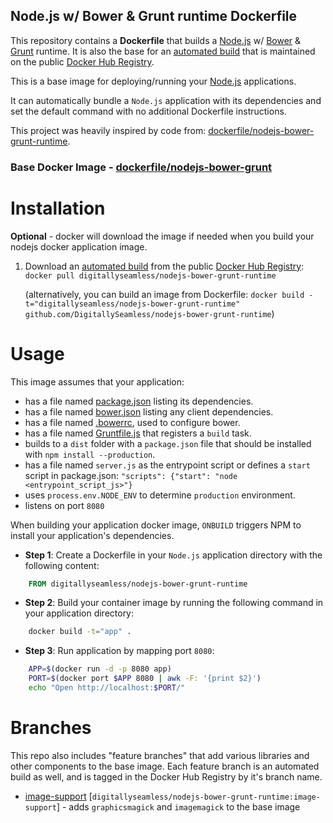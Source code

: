 ## Node.js w/ Bower & Grunt runtime Dockerfile


This repository contains a **Dockerfile** that builds a [Node.js](http://nodejs.org/) w/ [Bower](http://bower.io/) & [Grunt](http://gruntjs.com/) runtime. It is also the base for an [automated build](https://registry.hub.docker.com/u/digitallyseamless/nodejs-bower-grunt-runtime/) that is maintained on the public [Docker Hub Registry](https://registry.hub.docker.com/).

This is a base image for deploying/running your [Node.js](http://nodejs.org/) applications.

It can automatically bundle a `Node.js` application with its dependencies and set the default command with no additional Dockerfile instructions.

This project was heavily inspired by code from: [dockerfile/nodejs-bower-grunt-runtime](https://registry.hub.docker.com/u/dockerfile/nodejs-bower-grunt-runtime/).

### Base Docker Image - [dockerfile/nodejs-bower-grunt](http://dockerfile.github.io/#/nodejs-bower-grunt)


Installation
============
**Optional** - docker will download the image if needed when you build your nodejs docker application image.

1. Download an [automated build](https://registry.hub.docker.com/u/digitallyseamless/nodejs-bower-grunt-runtime/) from the public [Docker Hub Registry](https://registry.hub.docker.com/): `docker pull digitallyseamless/nodejs-bower-grunt-runtime`

   (alternatively, you can build an image from Dockerfile: `docker build -t="digitallyseamless/nodejs-bower-grunt-runtime" github.com/DigitallySeamless/nodejs-bower-grunt-runtime`)


Usage
=====

This image assumes that your application:

* has a file named [package.json](https://www.npmjs.org/doc/json.html) listing its dependencies.
* has a file named [bower.json](http://bower.io/docs/creating-packages/) listing any client dependencies.
* has a file named [.bowerrc](http://bower.io/docs/config/#bowerrc-specification), used to configure bower.
* has a file named [Gruntfile.js](http://gruntjs.com/sample-gruntfile) that registers a `build` task.
* builds to a `dist` folder with a `package.json` file that should be installed with `npm install --production`.
* has a file named `server.js` as the entrypoint script or defines a `start` script in package.json: `"scripts": {"start": "node <entrypoint_script_js>"}`
* uses `process.env.NODE_ENV` to determine `production` environment.
* listens on port `8080`

When building your application docker image, `ONBUILD` triggers NPM to install your application's dependencies.

* **Step 1**: Create a Dockerfile in your `Node.js` application directory with the following content:

```dockerfile
    FROM digitallyseamless/nodejs-bower-grunt-runtime
```

* **Step 2**: Build your container image by running the following command in your application directory:

```sh
    docker build -t="app" .
```

* **Step 3**: Run application by mapping port `8080`:

```sh
    APP=$(docker run -d -p 8080 app)
    PORT=$(docker port $APP 8080 | awk -F: '{print $2}')
    echo "Open http://localhost:$PORT/"
```

Branches
========

This repo also includes "feature branches" that add various libraries and other components to the base image. Each feature branch is an automated build as well, and is tagged in the Docker Hub Registry by it's branch name.

* [image-support](https://github.com/DigitallySeamless/nodejs-bower-grunt-runtime/tree/image-support) [`digitallyseamless/nodejs-bower-grunt-runtime:image-support`] - adds `graphicsmagick` and `imagemagick` to the base image
